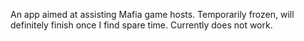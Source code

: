 An app aimed at assisting Mafia game hosts.
Temporarily frozen, will definitely finish once I find spare time.
Currently does not work.
